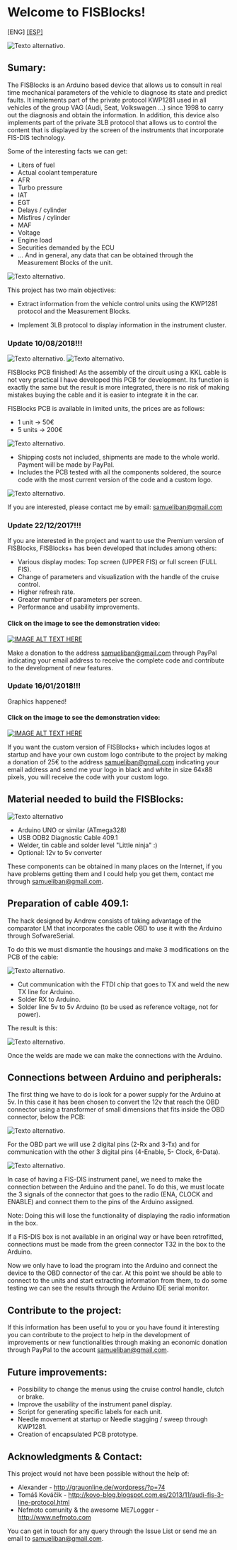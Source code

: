 # Welcome to FISBlocks!

[ENG]
[[ESP]](./ReadmeESP.md)

![Texto alternativo](media/main2.jpg "FIS-Blocks").


## Sumary:

The FISBlocks is an Arduino based device that allows us to consult in real time mechanical parameters of the vehicle to diagnose its state and predict faults. It implements part of the private protocol KWP1281 used in all vehicles of the group VAG (Audi, Seat, Volkswagen ...) since 1998 to carry out the diagnosis and obtain the information. In addition, this device also implements part of the private 3LB protocol that allows us to control the content that is displayed by the screen of the instruments that incorporate FIS-DIS technology.

Some of the interesting facts we can get:
* Liters of fuel
* Actual coolant temperature
* AFR
* Turbo pressure
* IAT
* EGT
* Delays / cylinder
* Misfires / cylinder
* MAF
* Voltage
* Engine load
* Securities demanded by the ECU
* ... And in general, any data that can be obtained through the Measurement Blocks of the unit.

![Texto alternativo](media/fis2.gif "FIS-Blocks").

This project has two main objectives:

* Extract information from the vehicle control units using the KWP1281 protocol and the Measurement Blocks.

* Implement 3LB protocol to display information in the instrument cluster.

### Update 10/08/2018!!!

![Texto alternativo](media/pcbFISBlocksFull.jpg "FIS-Blocks").
![Texto alternativo](media/pcbFISBlocksLow.jpg "FIS-Blocks").

FISBlocks PCB finished! As the assembly of the circuit using a KKL cable is not very practical I have developed this PCB for development.
Its function is exactly the same but the result is more integrated, there is no risk of making mistakes buying the cable and it is easier to integrate it in the car.

FISBlocks PCB is available in limited units, the prices are as follows:

* 1 unit -> 50€
* 5 units -> 200€

![Texto alternativo](media/pcbFISBlocksUnits.PNG "FIS-Blocks").

* Shipping costs not included, shipments are made to the whole world. Payment will be made by PayPal.
* Includes the PCB tested with all the components soldered, the source code with the most current version of the code and a custom logo.

![Texto alternativo](media/pcbFISBlocksSocial.png "FIS-Blocks").

If you are interested, please contact me by email: samueliban@gmail.com



### Update 22/12/2017!!!

If you are interested in the project and want to use the Premium version of FISBlocks, FISBlocks+ has been developed that includes among others:

* Various display modes: Top screen (UPPER FIS) or full screen (FULL FIS).
* Change of parameters and visualization with the handle of the cruise control.
* Higher refresh rate.
* Greater number of parameters per screen.
* Performance and usability improvements.

#### Click on the image to see the demonstration video:

[![IMAGE ALT TEXT HERE](/media/fisblocksplus.jpg)](https://www.youtube.com/watch?v=hIhcAbNPSvY)

Make a donation to the address samueliban@gmail.com through PayPal indicating your email address to receive the complete code and contribute to the development of new features.

### Update 16/01/2018!!!

Graphics happened!

#### Click on the image to see the demonstration video:

[![IMAGE ALT TEXT HERE](/media/fisblockspluscustom.jpg)](https://www.youtube.com/watch?v=ZmHX70X5kUM)

If you want the custom version of FISBlocks+ which includes logos at startup and have your own custom logo contribute to the project by making a donation of 25€ to the address samueliban@gmail.com indicating your email address and send me your logo in black and white in size 64x88 pixels, you will receive the code with your custom logo.

## Material needed to build the FISBlocks:

![Texto alternativo](media/components.jpg "Components")

* Arduino UNO or similar (ATmega328)
* USB ODB2 Diagnostic Cable 409.1
* Welder, tin cable and solder level "Little ninja" :)
* Optional: 12v to 5v converter

These components can be obtained in many places on the Internet, if you have problems getting them and I could help you get them, contact me through samueliban@gmail.com.


## Preparation of cable 409.1:

The hack designed by Andrew consists of taking advantage of the comparator LM that incorporates the cable OBD to use it with the Arduino through SofwareSerial.

To do this we must dismantle the housings and make 3 modifications on the PCB of the cable:

![Texto alternativo](media/hackobd.jpg "Hack").

* Cut communication with the FTDI chip that goes to TX and weld the new TX line for Arduino.
* Solder RX to Arduino.
* Solder line 5v to 5v Arduino (to be used as reference voltage, not for power).

The result is this:

![Texto alternativo](media/obd2.jpg "OBD").

Once the welds are made we can make the connections with the Arduino.


## Connections between Arduino and peripherals:

The first thing we have to do is look for a power supply for the Arduino at 5v. In this case it has been chosen to convert the 12v that reach the OBD connector using a transformer of small dimensions that fits inside the OBD connector, below the PCB:

![Texto alternativo](media/obdsupply.jpg "OBD & supply").

For the OBD part we will use 2 digital pins (2-Rx and 3-Tx) and for communication with the other 3 digital pins (4-Enable, 5- Clock, 6-Data).

![Texto alternativo](media/obdArdu.jpg "OBD, supply & Arduino").

In case of having a FIS-DIS instrument panel, we need to make the connection between the Arduino and the panel. To do this, we must locate the 3 signals of the connector that goes to the radio (ENA, CLOCK and ENABLE) and connect them to the pins of the Arduino assigned.

Note: Doing this will lose the functionality of displaying the radio information in the box.

If a FIS-DIS box is not available in an original way or have been retrofitted, connections must be made from the green connector T32 in the box to the Arduino.

Now we only have to load the program into the Arduino and connect the device to the OBD connector of the car. At this point we should be able to connect to the units and start extracting information from them, to do some testing we can see the results through the Arduino IDE serial monitor.


## Contribute to the project:

If this information has been useful to you or you have found it interesting you can contribute to the project to help in the development of improvements or new functionalities through making an economic donation through PayPal to the account samueliban@gmail.com.


## Future improvements:

* Possibility to change the menus using the cruise control handle, clutch or brake.
* Improve the usability of the instrument panel display.
* Script for generating specific labels for each unit.
* Needle movement at startup or Needle stagging / sweep through KWP1281.
* Creation of encapsulated PCB prototype.


## Acknowledgments & Contact:

This project would not have been possible without the help of:

* Alexander - http://grauonline.de/wordpress/?p=74
* Tomáš Kováčik - http://kovo-blog.blogspot.com.es/2013/11/audi-fis-3-line-protocol.html
* Nefmoto comunity & the awesome ME7Logger - http://www.nefmoto.com

You can get in touch for any query through the Issue List or send me an email to samueliban@gmail.com.
